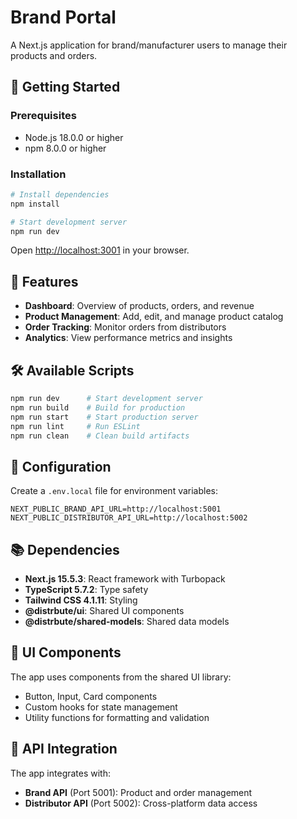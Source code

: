 # Brand Portal

A Next.js application for brand/manufacturer users to manage their products and orders.

## 🚀 Getting Started

### Prerequisites

- Node.js 18.0.0 or higher
- npm 8.0.0 or higher

### Installation

```bash
# Install dependencies
npm install

# Start development server
npm run dev
```

Open [http://localhost:3001](http://localhost:3001) in your browser.

## 📱 Features

- **Dashboard**: Overview of products, orders, and revenue
- **Product Management**: Add, edit, and manage product catalog
- **Order Tracking**: Monitor orders from distributors
- **Analytics**: View performance metrics and insights

## 🛠️ Available Scripts

```bash
npm run dev      # Start development server
npm run build    # Build for production
npm run start    # Start production server
npm run lint     # Run ESLint
npm run clean    # Clean build artifacts
```

## 🔧 Configuration

Create a `.env.local` file for environment variables:

```env
NEXT_PUBLIC_BRAND_API_URL=http://localhost:5001
NEXT_PUBLIC_DISTRIBUTOR_API_URL=http://localhost:5002
```

## 📚 Dependencies

- **Next.js 15.5.3**: React framework with Turbopack
- **TypeScript 5.7.2**: Type safety
- **Tailwind CSS 4.1.11**: Styling
- **@distrbute/ui**: Shared UI components
- **@distrbute/shared-models**: Shared data models

## 🎨 UI Components

The app uses components from the shared UI library:

- Button, Input, Card components
- Custom hooks for state management
- Utility functions for formatting and validation

## 🔗 API Integration

The app integrates with:

- **Brand API** (Port 5001): Product and order management
- **Distributor API** (Port 5002): Cross-platform data access

